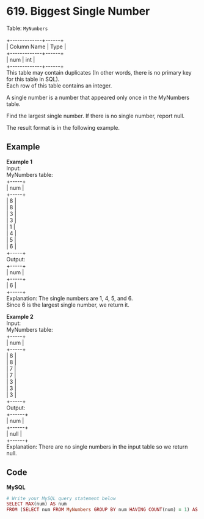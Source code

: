 # 619. Biggest Single Number
Table: `MyNumbers`  

+-------------+------+  
| Column Name | Type |  
+-------------+------+  
| num         | int  |  
+-------------+------+  
This table may contain duplicates (In other words, there is no primary key for this table in SQL).  
Each row of this table contains an integer.  
 

A single number is a number that appeared only once in the MyNumbers table.  

Find the largest single number. If there is no single number, report null.  

The result format is in the following example.  

 
## Example
**Example 1**  
Input:  
MyNumbers table:  
+-----+  
| num |  
+-----+  
| 8   |  
| 8   |  
| 3   |  
| 3   |  
| 1   |  
| 4   |  
| 5   |  
| 6   |  
+-----+  
Output:   
+-----+  
| num |  
+-----+  
| 6   |  
+-----+  
Explanation: The single numbers are 1, 4, 5, and 6.  
Since 6 is the largest single number, we return it.  

**Example 2**  
Input:  
MyNumbers table:  
+-----+  
| num |  
+-----+  
| 8   |  
| 8   |  
| 7   |  
| 7   |  
| 3   |  
| 3   |  
| 3   |  
+-----+  
Output:  
+------+  
| num  |  
+------+  
| null |  
+------+  
Explanation: There are no single numbers in the input table so we return null.  

## Code
**MySQL**
```ruby
# Write your MySQL query statement below
SELECT MAX(num) AS num
FROM (SELECT num FROM MyNumbers GROUP BY num HAVING COUNT(num) = 1) AS unique_num;
```
